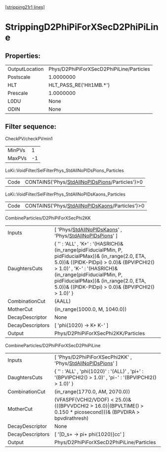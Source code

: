 [[stripping21r1 lines]](./stripping21r1-index)

# StrippingD2PhiPiForXSecD2PhiPiLine

## Properties:

|                |                                          |
|----------------|------------------------------------------|
| OutputLocation | Phys/D2PhiPiForXSecD2PhiPiLine/Particles |
| Postscale      | 1.0000000                                |
| HLT            | HLT_PASS_RE('Hlt1MB.\*')                 |
| Prescale       | 1.0000000                                |
| L0DU           | None                                     |
| ODIN           | None                                     |

## Filter sequence:

CheckPV/checkPVmin1

|        |     |
|--------|-----|
| MinPVs | 1   |
| MaxPVs | -1  |

LoKi::VoidFilter/SelFilterPhys_StdAllNoPIDsPions_Particles

|      |                                                                                                      |
|------|------------------------------------------------------------------------------------------------------|
| Code | CONTAINS('Phys/[StdAllNoPIDsPions](./stripping21r1-commonparticles-stdallnopidspions)/Particles')\>0 |

LoKi::VoidFilter/SelFilterPhys_StdAllNoPIDsKaons_Particles

|      |                                                                                                      |
|------|------------------------------------------------------------------------------------------------------|
| Code | CONTAINS('Phys/[StdAllNoPIDsKaons](./stripping21r1-commonparticles-stdallnopidskaons)/Particles')\>0 |

CombineParticles/D2PhiPiForXSecPhi2KK

|                  |                                                                                                                                                                                                                                                                                                            |
|------------------|------------------------------------------------------------------------------------------------------------------------------------------------------------------------------------------------------------------------------------------------------------------------------------------------------------|
| Inputs           | [ 'Phys/[StdAllNoPIDsKaons](./stripping21r1-commonparticles-stdallnopidskaons)' , 'Phys/[StdAllNoPIDsPions](./stripping21r1-commonparticles-stdallnopidspions)' ]                                                                                                                                        |
| DaughtersCuts    | { '' : 'ALL' , 'K+' : '(HASRICH)& (in_range(pidFiducialPMin, P, pidFiducialPMax))& (in_range(2.0, ETA, 5.0))& ((PIDK-PIDpi) \> 0.0)& (BPVIPCHI2() \> 1.0)' , 'K-' : '(HASRICH)& (in_range(pidFiducialPMin, P, pidFiducialPMax))& (in_range(2.0, ETA, 5.0))& ((PIDK-PIDpi) \> 0.0)& (BPVIPCHI2() \> 1.0)' } |
| CombinationCut   | (AALL)                                                                                                                                                                                                                                                                                                     |
| MotherCut        | (in_range(1000.0, M, 1040.0))                                                                                                                                                                                                                                                                              |
| DecayDescriptor  | None                                                                                                                                                                                                                                                                                                       |
| DecayDescriptors | [ 'phi(1020) -\> K+ K-' ]                                                                                                                                                                                                                                                                                |
| Output           | Phys/D2PhiPiForXSecPhi2KK/Particles                                                                                                                                                                                                                                                                        |

CombineParticles/D2PhiPiForXSecD2PhiPiLine

|                  |                                                                                                                        |
|------------------|------------------------------------------------------------------------------------------------------------------------|
| Inputs           | [ 'Phys/D2PhiPiForXSecPhi2KK' , 'Phys/[StdAllNoPIDsPions](./stripping21r1-commonparticles-stdallnopidspions)' ]      |
| DaughtersCuts    | { '' : 'ALL' , 'phi(1020)' : '(ALL)' , 'pi+' : '(BPVIPCHI2() \> 1.0)' , 'pi-' : '(BPVIPCHI2() \> 1.0)' }               |
| CombinationCut   | (in_range(1770.0, AM, 2070.0))                                                                                         |
| MotherCut        | (VFASPF(VCHI2/VDOF) \< 25.0)& (((BPVVDCHI2 \> 16.0)\|(BPVLTIME() \> 0.150 \* picosecond)))& (BPVDIRA \> bpvdirathresh) |
| DecayDescriptor  | None                                                                                                                   |
| DecayDescriptors | [ '[D_s+ -\> pi+ phi(1020)]cc' ]                                                                                   |
| Output           | Phys/D2PhiPiForXSecD2PhiPiLine/Particles                                                                               |
